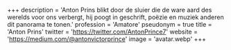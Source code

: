+++
description = 'Anton Prins blikt door de sluier die de ware aard des werelds voor ons verbergt, hij poogt in geschrift, poëzie en muziek anderen dit panorama te tonen.'
profession = 'Amatore'
pseudonym = true
title = 'Anton Prins'
twitter = 'https://twitter.com/AntonPrince7'
website = 'https://medium.com/@antonvictorprince'
image = 'avatar.webp'
+++
